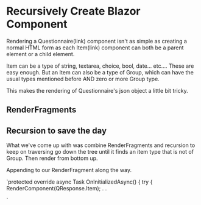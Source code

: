 # Recursively Create Blazor Component

Rendering a Questionnaire(link) component isn't as simple as creating a normal HTML form as each Item(link) component can both be a parent element or a child element. 

Item can be a type of string, textarea, choice, bool, date... etc.... These are easy enough. But an Item can also be a type of Group, which can have the usual types mentioned before AND zero or more Group type.

This makes the rendering of Questionnaire's json object a little bit tricky.

## RenderFragments


## Recursion to save the day

What we've come up with was combine RenderFragments and recursion to keep on traversing go down the tree until it finds an item type that is not of Group. Then render from bottom up.

Appending to our RenderFragment along the way.

`protected override async Task OnInitializedAsync()
        {
            try
            {
                RenderComponent(QResponse.Item);
                .
                .
                
`

